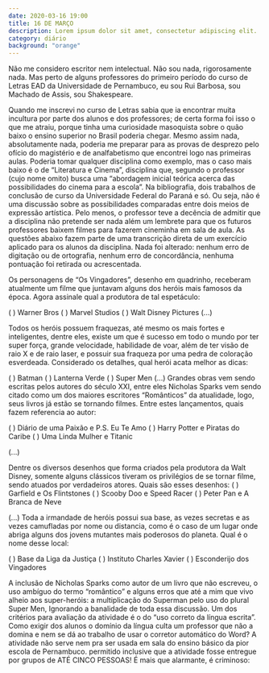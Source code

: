 ```yaml
---
date: 2020-03-16 19:00
title: 16 DE MARÇO
description: Lorem ipsum dolor sit amet, consectetur adipiscing elit. 
category: diário
background: "orange"
---
```



Não me considero escritor nem intelectual. Não sou nada, rigorosamente nada. Mas perto de alguns professores do primeiro período do curso de Letras EAD da Universidade de Pernambuco, eu sou Rui Barbosa, sou Machado de Assis, sou Shakespeare.

Quando me inscrevi no curso de Letras sabia que ia encontrar muita incultura por parte dos alunos e dos professores; de certa forma foi isso o que me atraiu, porque tinha uma curiosidade masoquista sobre o quão baixo o ensino superior no Brasil poderia chegar. Mesmo assim nada, absolutamente nada, poderia me preparar para as provas de desprezo pelo ofício do magistério e de analfabetismo que encontrei logo nas primeiras aulas.
  Poderia tomar qualquer disciplina como exemplo, mas o caso mais baixo é o de “Literatura e Cinema”, disciplina que, segundo o professor (cujo nome omito) busca uma “abordagem inicial teórica acerca das possibilidades do cinema para a escola”. Na bibliografia, dois trabalhos de conclusão de curso da Universidade Federal do Paraná e só.
Ou seja, não é uma discussão sobre as possibilidades comparadas entre dois meios de expressão artística. Pelo menos, o professor teve a decência de admitir que a disciplina não pretende ser nada além um  lembrete para que os futuros professores baixem filmes para fazerem cineminha em sala de aula. 
As questões abaixo fazem parte de uma transcrição direta de um exercício aplicado para os alunos da disciplina. Nada foi alterado: nenhum erro de digitação ou de ortografia, nenhum erro de concordância, nenhuma pontuação foi retirada ou acrescentada. 

Os personagens de “Os Vingadores”, desenho em quadrinho, receberam atualmente um filme que juntavam alguns dos heróis mais famosos da época. Agora assinale qual a produtora de tal espetáculo:

( ) Warner Bros
( ) Marvel Studios
( ) Walt Disney Pictures
(...)

Todos os heróis possuem fraquezas, até mesmo os mais fortes e inteligentes, dentre eles, existe um que é sucesso em todo o mundo por ter super força, grande velocidade, habilidade de voar, além de ter visão de raio X e de raio laser, e possuir sua fraqueza por uma pedra de coloração  esverdeada. Considerado os detalhes, qual herói acata melhor as dicas:

( ) Batman
( ) Lanterna Verde
( ) Super Men
(...)
Grandes obras vem sendo escritas pelos autores do século XXI, entre eles Nicholas Sparks vem sendo citado como um dos maiores escritores “Românticos” da atualidade, logo, seus livros já estão se tornando filmes. Entre estes lançamentos, quais fazem referencia ao autor:

( ) Diário de uma Paixão e P.S. Eu Te Amo
( ) Harry Potter e Piratas do Caribe
( ) Uma Linda Mulher e Titanic

(...)

Dentre os diversos desenhos que forma criados pela produtora da Walt Disney, somente alguns clássicos tiveram os privilégios de se tornar filme, sendo atuados por verdadeiros atores. Quais são esses desenhos:
( ) Garfield e Os Flintstones
( ) Scooby Doo e Speed Racer
( ) Peter Pan e A Branca de Neve

(...)
Toda a irmandade de heróis possui sua base, as vezes secretas e as vezes camufladas por nome ou distancia, como é o caso de um lugar onde abriga alguns dos jovens mutantes mais poderosos do planeta. Qual é o nome desse local:

( ) Base da Liga da Justiça
( ) Instituto Charles Xavier
( ) Esconderijo dos Vingadores

A inclusão de Nicholas Sparks como autor de um livro que não escreveu, o uso ambíguo do termo “romântico” e alguns erros que até a mim que vivo alheio aos super-heróis: a multiplicação do Superman pelo uso do plural Super Men, 
Ignorando a banalidade de toda essa discussão. Um dos critérios para avaliação da atividade é o do “uso correto da língua escrita”. Como exigir dos alunos o domínio da língua culta um professor que não a domina e nem se dá ao trabalho de usar o corretor automático do Word?
A atividade não serve nem pra ser usada em sala do ensino básico da pior escola de Pernambuco.
permitido inclusive que a atividade fosse entregue por grupos de ATÉ CINCO PESSOAS! 
É mais que alarmante, é criminoso: 
